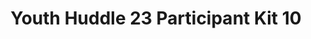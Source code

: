 ---
title: Youth Huddle 23 Participant Kit 10
redirect_to: https://drive.google.com/drive/folders/1pwDKYUOkS9Ki2G4wimdFoOKSYiFvO1Kn?usp=share_link
redirect_from: 
  - /YH23Kit-DaphChua
  - /yh23kit-daphchua
---